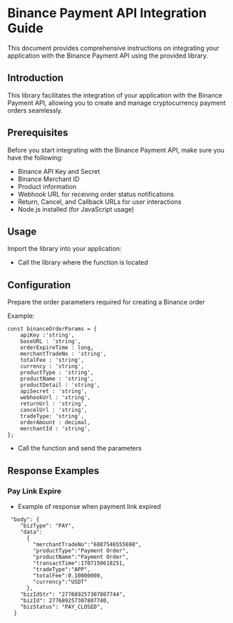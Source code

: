 # Binance Payment API Integration Guide

This document provides comprehensive instructions on integrating your application with the Binance Payment API using the provided library.

## Introduction

This library facilitates the integration of your application with the Binance Payment API, allowing you to create and manage cryptocurrency payment orders seamlessly.

## Prerequisites

Before you start integrating with the Binance Payment API, make sure you have the following:

- Binance API Key and Secret
- Binance Merchant ID
- Product information
- Webhook URL for receiving order status notifications
- Return, Cancel, and Callback URLs for user interactions
- Node.js installed (for JavaScript usage)


## Usage

Import the library into your application:

- Call the library where the function is located


## Configuration
Prepare the order parameters required for creating a Binance order

Example: 
``` 
const binanceOrderParams = {
    apiKey :'string',
    baseURL : 'string',
    orderExpireTime : long,
    merchantTradeNo : 'string',
    totalFee : 'string',
    currency : 'string',
    productType : 'string',
    productName : 'string',
    productDetail : 'string',
    apiSecret : 'string',
    webhookUrl : 'string',
    returnUrl : 'string',
    cancelUrl : 'string',
    tradeType: 'string',
    orderAmount : decimal,
    merchantId : 'string',
};
```

- Call the function and send the parameters

## Response Examples

### Pay Link Expire

- Example of response when payment link expired
``` 
 "body": {
    "bizType": "PAY",
    "data": 
      {
        "merchantTradeNo":"6887546555698",
        "productType":"Payment Order",
        "productName":"Payment Order",
        "transactTime":1707150618251,
        "tradeType":"APP",
        "totalFee":0.10000000,
        "currency":"USDT"
      },
    "bizIdStr": "277689257307807744",
    "bizId": 277689257307807740,
    "bizStatus": "PAY_CLOSED",
  }
```
